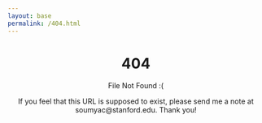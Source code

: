 ```yaml
---
layout: base
permalink: /404.html
---
```


<div class="container">
	<center>
		<h1>404</h1>
		<p class='text-muted font-weight-bold'> File Not Found :( </p>
		<p class='text-muted'> 
			If you feel that this URL is supposed to exist, please send me a note at soumyac@stanford.edu.
			Thank you!
		</p>
	</center>
</div>